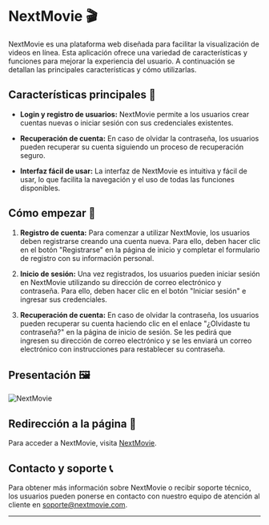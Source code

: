# NextMovie 🎬

NextMovie es una plataforma web diseñada para facilitar la visualización de videos en línea. Esta aplicación ofrece una variedad de características y funciones para mejorar la experiencia del usuario. A continuación se detallan las principales características y cómo utilizarlas.

## Características principales 🚀

- **Login y registro de usuarios:** NextMovie permite a los usuarios crear cuentas nuevas o iniciar sesión con sus credenciales existentes.

- **Recuperación de cuenta:** En caso de olvidar la contraseña, los usuarios pueden recuperar su cuenta siguiendo un proceso de recuperación seguro.

- **Interfaz fácil de usar:** La interfaz de NextMovie es intuitiva y fácil de usar, lo que facilita la navegación y el uso de todas las funciones disponibles.

## Cómo empezar 🎉

1. **Registro de cuenta:** Para comenzar a utilizar NextMovie, los usuarios deben registrarse creando una cuenta nueva. Para ello, deben hacer clic en el botón "Registrarse" en la página de inicio y completar el formulario de registro con su información personal.

2. **Inicio de sesión:** Una vez registrados, los usuarios pueden iniciar sesión en NextMovie utilizando su dirección de correo electrónico y contraseña. Para ello, deben hacer clic en el botón "Iniciar sesión" e ingresar sus credenciales.

3. **Recuperación de cuenta:** En caso de olvidar la contraseña, los usuarios pueden recuperar su cuenta haciendo clic en el enlace "¿Olvidaste tu contraseña?" en la página de inicio de sesión. Se les pedirá que ingresen su dirección de correo electrónico y se les enviará un correo electrónico con instrucciones para restablecer su contraseña.

## Presentación 🖼️

![NextMovie](https://example.com/nextmovie.jpg)

## Redirección a la página 🔗

Para acceder a NextMovie, visita [NextMovie](https://nextmoviedvcc.000webhostapp.com/).

## Contacto y soporte 📞

Para obtener más información sobre NextMovie o recibir soporte técnico, los usuarios pueden ponerse en contacto con nuestro equipo de atención al cliente en soporte@nextmovie.com.

---
